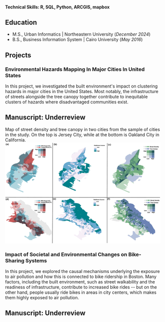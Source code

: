 #### Technical Skills: R, SQL, Python, ARCGIS, mapbox

## Education
			       		
- M.S., Urban Informatics	| Northeastern University (_December 2024_)	 			        		
- B.S., Business Information System | Cairo University (_May 2016_)

## Projects
### Environmental Hazards Mapping In Major Cities In United States
In this project, we investigated the built environment's impact on clustering hazards in major cities in the United States. Most notably, the infrastructure of streets alongside the tree canopy together contribute to inequitable clusters of hazards where disadvantaged communities exist.

## Manuscript: Underreview  

Map of street density and tree canopy in two cities from the sample of cities in the study. On the top is Jersey City, while at the bottom is Oakland City in California.
![Hazards Study](assets/hazards_map.jpg)



### Impact of Societal and Environmental Changes on Bike-Sharing Systems
In this project, we explored the causal mechanisms underlying the exposure to air pollution and how this is connected to bike ridership in Boston. Many factors, including the built environment, such as street walkability and the readiness of infrastructure, contribute to increased bike rides -- but on the other hand, people usually ride bikes in areas in city centers, which makes them highly exposed to air pollution. 

## Manuscript: Underreview  
